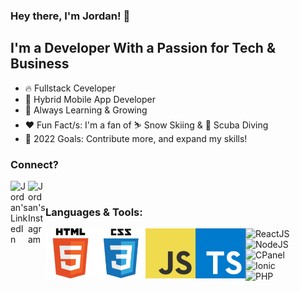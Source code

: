 ### Hey there, I'm Jordan! 👋

## I'm a Developer With a Passion for Tech & Business

- 🔥 Fullstack Ceveloper
- 📱 Hybrid Mobile App Developer
- 🌱 Always Learning & Growing
- ❤️ Fun Fact/s: I'm a fan of ⛷️ Snow Skiing & 🤿 Scuba Diving
- 🥅 2022 Goals: Contribute more, and expand my skills!

### Connect?

[<img align="left" alt="Jordan's LinkedIn" width="28px" src="https://cdn.jsdelivr.net/npm/simple-icons@v3/icons/linkedin.svg" />][linkedin]
[<img align="left" alt="Jordan's Instagram" width="28px" src="https://cdn.jsdelivr.net/npm/simple-icons@v3/icons/instagram.svg" />][instagram]

<br/>

### Languages & Tools:

<img align="left" alt="HTML" width="80px" src="https://raw.githubusercontent.com/github/explore/main/topics/html/html.png" />
<img align="left" alt="CSS" width="80px" src="https://raw.githubusercontent.com/github/explore/main/topics/css/css.png" />
<img align="left" alt="Javascript" width="80px" src="https://raw.githubusercontent.com/github/explore/main/topics/javascript/javascript.png" />
<img align="left" alt="Typescript" width="80px" src="https://raw.githubusercontent.com/github/explore/main/topics/typescript/typescript.png" />
<img align="left" alt="ReactJS" width="80px" src="https://i.imgur.com/f0nOMMn.png" />
<img align="left" alt="NodeJS" width="80px" src="https://i.imgur.com/2hVE2V0.png" />
<img align="left" alt="CPanel" width="80px" src="https://i.imgur.com/xAFVT1S.png" />
<img align="left" alt="Ionic" width="80px" src="https://i1.wp.com/ionicacademy.com/wp-content/uploads/2017/06/ionic-logo-portrait.png?ssl=1" />
<img align="left" alt="PHP" width="80px" src="https://cdn.jsdelivr.net/gh/devicons/devicon/icons/php/php-plain.svg" />

<br/>
<br/>

[linkedin]: https://www.linkedin.com/in/jordan-bettridge-490b96170/
[instagram]: https://www.instagram.com/jordan.bettridge/?hl=en
